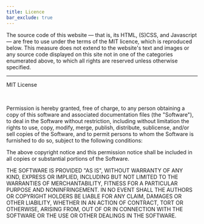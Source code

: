 ```yaml
---
title: Licence
bar_exclude: true
---
```

<p class="main_text">
    The source code of this website — that is, its HTML, (S)CSS, and 
    Javascript — are free to use under the terms of the MIT licence,
    which is reproduced below. This measure does not extend to the 
    website's text and images or any source code displayed on this site 
    not in one of the categories enumerated above, to which all rights 
    are reserved unless otherwise specified.
</p>
<hr>
<p class="main_text"> MIT License </p>
<p class="licence_year">&nbsp;</p>
<p class="main_text">
   Permission is hereby granted, free of charge, to any person obtaining a copy
   of this software and associated documentation files (the "Software"), to deal
   in the Software without restriction, including without limitation the rights
   to use, copy, modify, merge, publish, distribute, sublicense, and/or sell
   copies of the Software, and to permit persons to whom the Software is
   furnished to do so, subject to the following conditions:
</p>
<p class="main_text">
   The above copyright notice and this permission notice shall be included in all
   copies or substantial portions of the Software.
</p>
<p class="main_text">
   THE SOFTWARE IS PROVIDED "AS IS", WITHOUT WARRANTY OF ANY KIND, EXPRESS OR
   IMPLIED, INCLUDING BUT NOT LIMITED TO THE WARRANTIES OF MERCHANTABILITY,
   FITNESS FOR A PARTICULAR PURPOSE AND NONINFRINGEMENT. IN NO EVENT SHALL THE
   AUTHORS OR COPYRIGHT HOLDERS BE LIABLE FOR ANY CLAIM, DAMAGES OR OTHER
   LIABILITY, WHETHER IN AN ACTION OF CONTRACT, TORT OR OTHERWISE, ARISING FROM,
   OUT OF OR IN CONNECTION WITH THE SOFTWARE OR THE USE OR OTHER DEALINGS IN THE
   SOFTWARE. 
</p>
